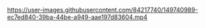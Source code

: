

https://user-images.githubusercontent.com/84217740/149740989-ec7ed840-39ba-44be-a949-aae197d83604.mp4

